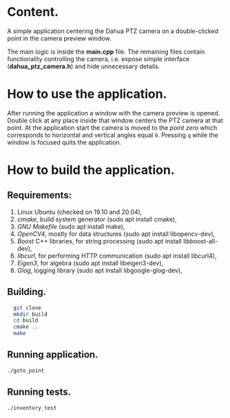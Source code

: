 # Content.

A simple application centering the Dahua PTZ camera on a double-clicked point in the camera preview window.

The main logic is inside the **main.cpp** file. The remaining files contain functionality controlling the
camera, i.e. expose simple interface (**dahua_ptz_camera.h**) and hide unnecessary details.

# How to use the application.

After running the application a window with the camera preview is opened. Double click at any place
inside that window centers the PTZ camera at that point. At the application start the camera is moved to the *point zero* which
corresponds to horizontal and vertical angles equal `0`. Pressing `q` while the window is focused quits the application.

# How to build the application.

## Requirements:

1. Linux Ubuntu (checked on 19.10 and 20.04),
2. *cmake*, build system generator (sudo apt install cmake),
3. *GNU Makefile* (sudo apt install make),
4. *OpenCV4*, mostly for data structures (sudo apt install libopencv-dev),
5. *Boost* C++ libraries, for string processing (sudo apt install libboost-all-dev),
6. *libcurl*, for performing HTTP communication (sudo apt install libcurl4),
7. *Eigen3*, for algebra (sudo apt install libeigen3-dev),
8. *Glog*, logging library (sudo apt install libgoogle-glog-dev),

## Building.

```bash
  git clone
  mkdir build
  cd build
  cmake ..
  make
```

## Running application.

```bash
./goto_point
```

## Running tests.

```bash
./inventory_test
```
